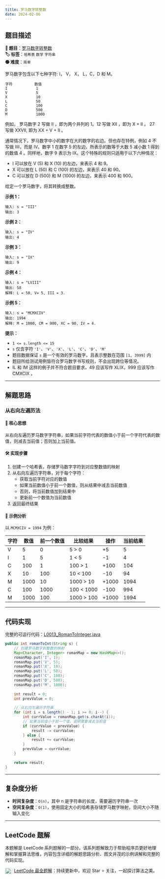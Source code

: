 ```yaml
---
title: 罗马数字转整数
date: 2024-02-06
---
```


## 题目描述

**🔗 题目**：[罗马数字转整数](https://leetcode.cn/problems/roman-to-integer/description/)  
**🏷️ 标签**：`哈希表` `数学` `字符串`  
**🟢 难度**：`简单`  

罗马数字包含以下七种字符: I， V， X， L，C，D 和 M。

```
字符          数值
I             1
V             5
X             10
L             50
C             100
D             500
M             1000
```

例如， 罗马数字 2 写做 II ，即为两个并列的 1。12 写做 XII ，即为 X + II 。 27 写做  XXVII, 即为 XX + V + II 。

通常情况下，罗马数字中小的数字在大的数字的右边。但也存在特例，例如 4 不写做 IIII，而是 IV。数字 1 在数字 5 的左边，所表示的数等于大数 5 减小数 1 得到的数值 4 。同样地，数字 9 表示为 IX。这个特殊的规则只适用于以下六种情况：

- I 可以放在 V (5) 和 X (10) 的左边，来表示 4 和 9。
- X 可以放在 L (50) 和 C (100) 的左边，来表示 40 和 90。 
- C 可以放在 D (500) 和 M (1000) 的左边，来表示 400 和 900。

给定一个罗马数字，将其转换成整数。

**示例 1：**
```
输入: s = "III"
输出: 3
```

**示例 2：**
```
输入: s = "IV"
输出: 4
```

**示例 3：**
```
输入: s = "IX"
输出: 9
```

**示例 4：**
```
输入: s = "LVIII"
输出: 58
解释: L = 50, V= 5, III = 3.
```

**示例 5：**
```
输入: s = "MCMXCIV"
输出: 1994
解释: M = 1000, CM = 900, XC = 90, IV = 4.
```

**提示：**
- `1 <= s.length <= 15`
- `s` 仅含字符 `'I'`、`'V'`、`'X'`、`'L'`、`'C'`、`'D'`、`'M'`
- 题目数据保证 `s` 是一个有效的罗马数字，且表示整数在范围 `[1, 3999]` 内
- 题目所给测试用例皆符合罗马数字书写规则，不会出现跨位等情况。
- IL 和 IM 这样的例子并不符合题目要求，49 应该写作 XLIX，999 应该写作 CMXCIX 。

---

## 解题思路

### 从右向左遍历法

#### 📝 核心思想
从右向左遍历罗马数字字符串，如果当前字符代表的数值小于前一个字符代表的数值，则减去当前值；否则加上当前值。

#### 🛠️ 实现步骤
1. 创建一个哈希表，存储罗马数字字符到对应整数值的映射
2. 从右向左遍历字符串，对于每个字符：
   - 获取当前字符对应的数值
   - 如果当前数值小于前一个数值，则从结果中减去当前数值
   - 否则，将当前数值加到结果中
   - 更新前一个数值为当前数值
3. 返回最终结果

#### 🧩 示例分析
以 `MCMXCIV = 1994` 为例：

| 字符 | 数值 | 前一个数值 | 比较结果 | 操作 | 当前结果 |
|------|------|------------|----------|------|----------|
| V    | 5    | 0         | 5 > 0    | +5   | 5        |
| I    | 1    | 5         | 1 < 5    | -1   | 4        |
| C    | 100  | 1         | 100 > 1  | +100 | 104      |
| X    | 10   | 100       | 10 < 100 | -10  | 94       |
| M    | 1000 | 10        | 1000 > 10| +1000| 1094     |
| C    | 100  | 1000      | 100 < 1000| -100| 994      |
| M    | 1000 | 100       | 1000 > 100| +1000| 1994    |

---

## 代码实现

完整的可运行代码：[L0013_RomanToInteger.java](../src/main/java/L0013_RomanToInteger.java)

```java
public int romanToInt(String s) {
    // 创建罗马数字到整数的映射
    Map<Character, Integer> romanMap = new HashMap<>();
    romanMap.put('I', 1);
    romanMap.put('V', 5);
    romanMap.put('X', 10);
    romanMap.put('L', 50);
    romanMap.put('C', 100);
    romanMap.put('D', 500);
    romanMap.put('M', 1000);
    
    int result = 0;
    int prevValue = 0;
    
    // 从右向左遍历字符串
    for (int i = s.length() - 1; i >= 0; i--) {
        int currValue = romanMap.get(s.charAt(i));
        // 如果当前值小于前一个值，说明需要减去当前值
        if (currValue < prevValue) {
            result -= currValue;
        } else {
            result += currValue;
        }
        prevValue = currValue;
    }
    
    return result;
}
```

---

## 复杂度分析

- **时间复杂度**：`O(n)`，其中 n 是字符串的长度，需要遍历字符串一次
- **空间复杂度**：`O(1)`，使用固定大小的哈希表存储罗马数字映射，空间大小不随输入变化

---

## LeetCode 题解

本题解是 LeetCode 系列题解的一部分。该系列题解致力于帮助程序员更好地理解和掌握算法思维，内容包含详细的解题思路分析、图文并茂的示例讲解和完整的代码实现。

<img src="https://github.githubassets.com/images/modules/logos_page/GitHub-Mark.png" alt="GitHub" width="20" style="vertical-align: middle; margin-right: 5px"> [LeetCode 最全题解](https://github.com/LjyYano/LeetCode)：持续更新中，欢迎 Star ⭐️ 关注，一起探讨算法之美。